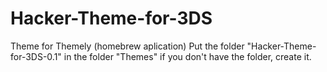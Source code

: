 # Hacker-Theme-for-3DS
Theme for Themely (homebrew aplication)
Put the folder "Hacker-Theme-for-3DS-0.1" in the folder "Themes" if you don't have the folder, create it.
